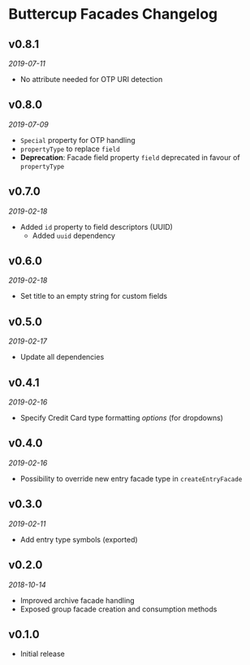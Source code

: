 # Buttercup Facades Changelog

## v0.8.1
_2019-07-11_

 * No attribute needed for OTP URI detection

## v0.8.0
_2019-07-09_

 * `Special` property for OTP handling
 * `propertyType` to replace `field`
 * **Deprecation**: Facade field property `field` deprecated in favour of `propertyType`

## v0.7.0
_2019-02-18_

 * Added `id` property to field descriptors (UUID)
   * Added `uuid` dependency

## v0.6.0
_2019-02-18_

 * Set title to an empty string for custom fields

## v0.5.0
_2019-02-17_

 * Update all dependencies

## v0.4.1
_2019-02-16_

 * Specify Credit Card type formatting _options_ (for dropdowns)

## v0.4.0
_2019-02-16_

 * Possibility to override new entry facade type in `createEntryFacade`

## v0.3.0
_2019-02-11_

 * Add entry type symbols (exported)

## v0.2.0
_2018-10-14_

 * Improved archive facade handling
 * Exposed group facade creation and consumption methods

## v0.1.0

 * Initial release
